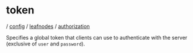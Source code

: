 # token

/ [config](/reference/config/index.md) / [leafnodes](/reference/config/config/leafnodes/index.md) / [authorization](/reference/config/config/leafnodes/authorization/index.md) 

Specifies a global token that clients can use to authenticate with
the server (exclusive of `user` and `password`).


